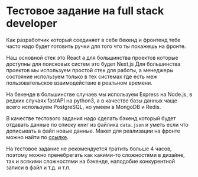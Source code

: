# Тестовое задание на full stack developer


Как разработчик который соединяет в себе бекенд и фронтенд тебе часто надо будет готовить ручки для
того что ты покажешь на фронте.


Наш основной стек это React а для большинства проектов которые доступны для поисковых систем это будет Next.js
Для большинства проектов мы используем простой стек для работы, а менеджеры состояние используем только в тех системах
где есть меж пользовательское взаимодействие в реальном времени.


На бекенде в большинстве случаев мы используем Express на Node.js, в редких случаях fastAPI на python3, а в качестве базы данных чаще
всего используем PostgreSQL, но умеем в MongoDB и Redis.


В качестве тестового задания надо сделать бэкенд который будет отдавать данные по списку книг из файлика `data.json` и уметь
если что дописывать в файл новые данные. Макет для реализации на фронте можно найти по [ссылке](https://www.figma.com/file/B83PX8Kznzf7m1Qd0pK7HQ/test-jetstyle?type=design&node-id=0%3A1&mode=design&t=NwSTGkY9VzNvNaR5-1).


На тестовое задание не рекомендуется тратить больше 4 часов, поэтому можно пренебрегать как какими-то сложностями в дизайне,
так и всякими сложностями на бэкенде, наподобие конкурентной записи в файл и т.д. и т.п.
